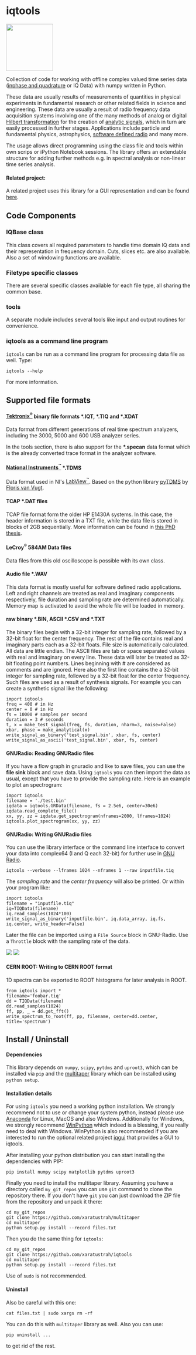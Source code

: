 iqtools
============
<img src="https://raw.githubusercontent.com/xaratustrah/iqtools/master/icon.png" width="128">

Collection of code for working with offline complex valued time series data ([inphase and quadrature](https://en.wikipedia.org/wiki/In-phase_and_quadrature_components) or IQ Data) with numpy written in Python.

These data are usually results of measurements of quantities in physical experiments in fundamental research or other related fields in science and engineering. These data are usually a result of radio frequency data acquisition systems involving one of the many methods of analog or digital [Hilbert transformation](https://en.wikipedia.org/wiki/Hilbert_transform) for the creation of [analytic signals](https://en.wikipedia.org/wiki/Analytic_signal), which in turn are easily processed in further stages. Applications include particle and fundamental physics, astrophysics, [software defined radio](https://en.wikipedia.org/wiki/Software-defined_radio) and many more.

The usage allows direct programming using the class file and tools within own scrips or iPython Notebook sessions. The library offers an extendable structure for adding further methods e.g. in spectral analysis or non-linear time series analysis.

#### Related project:
A related project uses this library for a GUI representation and can be found [here](https://github.com/xaratustrah/iqgui).

## Code Components

### IQBase class
This class covers all required parameters to handle time domain IQ data and their representation in frequency domain. Cuts, slices etc. are also available. Also a set of windowing functions are available.

### Filetype specific classes

There are several specific classes available for each file type, all sharing the common base.

### tools

A separate module includes several tools like input and output routines for convenience.


### iqtools as a command line program

`iqtools` can be run as a command line program for processing data file as well. Type:

    iqtools --help

For more information.


## Supported file formats

#### [Tektronix<sup>&reg;</sup>](http://www.tek.com) binary file formats \*.IQT, \*.TIQ and \*.XDAT

Data format from different generations of real time spectrum analyzers, including the 3000, 5000 and 600 USB analyzer series.

In the tools section, there is also support for the **\*.specan** data format which is the already converted trace format in the analyzer software.

#### [National Instruments<sup>&trade;</sup>](http://www.ni.com) \*.TDMS

Data format used in NI's [LabView<sup>&trade;</sup>](http://www.ni.com/labview/). Based on the python library [pyTDMS](http://sourceforge.net/projects/pytdms/) by [Floris van Vugt](http://www.florisvanvugt.com).

#### TCAP \*.DAT files
TCAP file format form the older HP E1430A systems. In this case, the header information is stored in a TXT file, while the data file is stored in blocks of 2GB sequentially. More information can be found in [this PhD thesis](http://www.worldcat.org/oclc/76566695).


#### LeCroy<sup>&reg;</sup> 584AM Data files
Data files from this old oscilloscope is possible with its own class.

#### Audio file \*.WAV

This data format is mostly useful for software defined radio applications. Left and right channels are treated as real and imaginary components respectively, file duration and sampling rate are determined automatically. Memory map is activated to avoid the whole file will be loaded in memory.

#### raw binary \*.BIN, ASCII \*.CSV and \*.TXT

The binary files begin with a 32-bit integer for sampling rate, followed by a 32-bit float for the center frequency. The rest of the file contains real and imaginary parts each as a 32-bit floats. File size is automatically calculated. All data are little endian. The ASCII files are tab or space separated values with real and imaginary on every line. These data will later be treated as 32-bit floating point numbers. Lines beginning with # are considered as comments and are ignored. Here also the first line contains the a 32-bit integer for sampling rate, followed by a 32-bit float for the center frequency. Such files are used as a result of synthesis signals. For example you can create a synthetic signal like the following:

    import iqtools
    freq = 400 # in Hz
    center = 0 # in Hz
    fs = 10000 # samples per second
    duration = 3 # seconds
    t, x = make_test_signal(freq, fs, duration, nharm=3, noise=False)
    xbar, phase = make_analytical(x)
    write_signal_as_binary('test_signal.bin', xbar, fs, center)
    write_signal_as_ascii('test_signal.bin', xbar, fs, center)

#### GNURadio: Reading GNURadio files
If you have a flow graph in gnuradio and like to save files, you can use the **file sink** block and save data. Using `iqtools` you can then import the data as usual, except that you have to provide the sampling rate. Here is an example to plot an spectrogram:

    import iqtools
    filename = './test.bin'
    iqdata = iqtools.GRData(filename, fs = 2.5e6, center=30e6)
    iqdata.read_complete_file()
    xx, yy, zz = iqdata.get_spectrogram(nframes=2000, lframes=1024)
    iqtools.plot_spectrogram(xx, yy, zz)

#### GNURadio: Writing GNURadio files

You can use the library interface or the command line interface to convert your data into complex64 (I and Q each 32-bit) for further use in [GNU Radio](http://gnuradio.org/).

    iqtools --verbose --lframes 1024 --nframes 1 --raw inputfile.tiq

The *sampling rate* and the *center frequency* will also be printed. Or within your program like:

    import iqtools
    filename = "inputfile.tiq"
    iq=TIQData(filename)
    iq.read_samples(1024*100)
    write_signal_as_binary('inputfile.bin', iq.data_array, iq.fs, iq.center, write_header=False)


Later the file can be imported using a `File Source` block in GNU-Radio. Use a `Throttle` block with the sampling rate of the data.

<img src="https://raw.githubusercontent.com/xaratustrah/iqtools/master/gnuradio1.png">
<img src="https://raw.githubusercontent.com/xaratustrah/iqtools/master/gnuradio2.png">

#### CERN ROOT: Writing to CERN ROOT format

1D spectra can be exported to ROOT histograms for later analysis in ROOT.

    from iqtools import *
    filename='foobar.tiq'
    dd = TIQData(filename)
    dd.read_samples(1024)
    ff, pp, _ = dd.get_fft()
    write_spectrum_to_root(ff, pp, filename, center=dd.center, title='spectrum')




## Install / Uninstall

#### Dependencies

This library depends on `numpy`, `scipy`, `pytdms` and `uproot3`, which can be installed via `pip` and the [multitaper](https://github.com/xaratustrah/multitaper) library which can be installed using `python setup`.

#### Installation details

For using `iqtools` you need a working python installation. We strongly recommend not to use or change your system python, instead please use [Anaconda](https://www.anaconda.com/) for Linux, MacOS and also Windows. Additionally for Windows, we strongly recommend [WinPython](https://winpython.github.io/) which indeed is a blessing, if you really need to deal with Windows. WinPython is also recommended if you are interested to run the optional related project [iqgui](https://github.com/xaratustrah/iqgui) that provides a GUI to iqtools.

After installing your python distribution you can start installing the dependencies with PIP:

    pip install numpy scipy matplotlib pytdms uproot3

Finally you need to install the multitaper library. Assuming you have a directory called `my_git_repos` you can use `git` command to clone the repository there. If you don't have `git` you can just download the ZIP file from the repository and unpack it there:

    cd my_git_repos
    git clone https://github.com/xaratustrah/multitaper
    cd multitaper
    python setup.py install --record files.txt

Then you do the same thing for `iqtools`:

    cd my_git_repos
    git clone https://github.com/xaratustrah/iqtools
    cd multitaper
    python setup.py install --record files.txt

Use of `sudo` is not recommended.

#### Uninstall

Also be careful with this one:

    cat files.txt | sudo xargs rm -rf

You can do this with `multitaper` library as well. Also you can use:

    pip uninstall ...

to get rid of the rest.
